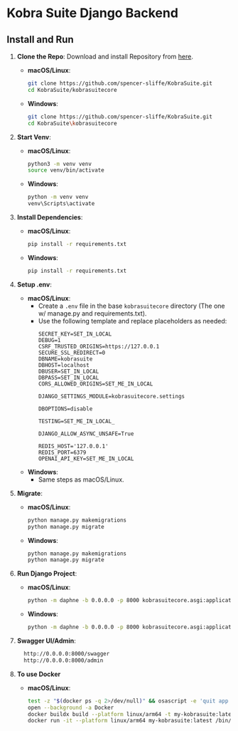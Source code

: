 # Kobra Suite Django Backend

## Install and Run

1. **Clone the Repo**: Download and install Repository from [here](https://github.com/spencer-sliffe/KobraSuite).
   - **macOS/Linux**: 
     ```bash
     git clone https://github.com/spencer-sliffe/KobraSuite.git
     cd KobraSuite/kobrasuitecore
     ```
   - **Windows**:
     ```bash
     git clone https://github.com/spencer-sliffe/KobraSuite.git
     cd KobraSuite\kobrasuitecore
     ```

2. **Start Venv**:
   - **macOS/Linux**: 
     ```bash
     python3 -m venv venv
     source venv/bin/activate
     ```
   - **Windows**:
     ```bash
     python -m venv venv
     venv\Scripts\activate
     ```

3. **Install Dependencies**:
   - **macOS/Linux**: 
     ```bash
     pip install -r requirements.txt
     ```
   - **Windows**:
     ```bash
     pip install -r requirements.txt
     ```

4. **Setup .env**:
   - **macOS/Linux**: 
     - Create a `.env` file in the base `kobrasuitecore` directory (The one w/ manage.py and requirements.txt).
     - Use the following template and replace placeholders as needed:
       ```plaintext
       SECRET_KEY=SET_IN_LOCAL
       DEBUG=1
       CSRF_TRUSTED_ORIGINS=https://127.0.0.1
       SECURE_SSL_REDIRECT=0
       DBNAME=kobrasuite
       DBHOST=localhost
       DBUSER=SET_IN_LOCAL
       DBPASS=SET_IN_LOCAL
       CORS_ALLOWED_ORIGINS=SET_ME_IN_LOCAL
    
       DJANGO_SETTINGS_MODULE=kobrasuitecore.settings
    
       DBOPTIONS=disable
       
       TESTING=SET_ME_IN_LOCAL_
    
       DJANGO_ALLOW_ASYNC_UNSAFE=True

       REDIS_HOST='127.0.0.1'
       REDIS_PORT=6379
       OPENAI_API_KEY=SET_ME_IN_LOCAL
       ```
   - **Windows**: 
     - Same steps as macOS/Linux.

5. **Migrate**:
   - **macOS/Linux**: 
     ```bash
     python manage.py makemigrations
     python manage.py migrate
     ```
   - **Windows**:
     ```bash
     python manage.py makemigrations
     python manage.py migrate
     ```

6. **Run Django Project**:
   - **macOS/Linux**: 
     ```bash
     python -m daphne -b 0.0.0.0 -p 8000 kobrasuitecore.asgi:application
     ```
   - **Windows**:
     ```bash
     python -m daphne -b 0.0.0.0 -p 8000 kobrasuitecore.asgi:application
     ```

7. **Swagger UI/Admin**:
   ```bash
     http://0.0.0.0:8000/swagger
     http://0.0.0.0:8000/admin
   ```

8. **To use Docker**
   - **macOS/Linux**: 
     ```bash
	 test -z "$(docker ps -q 2>/dev/null)" && osascript -e 'quit app "Docker"'
	 open --background -a Docker
     docker buildx build --platform linux/arm64 -t my-kobrasuite:latest . --no-cache
     docker run -it --platform linux/arm64 my-kobrasuite:latest /bin/sh
     ```
      